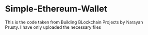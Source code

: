# Simple-Ethereum-Wallet

This is the code taken from Building BLockchain Projects by Narayan Prusty.
I have only uploaded the necessary files
